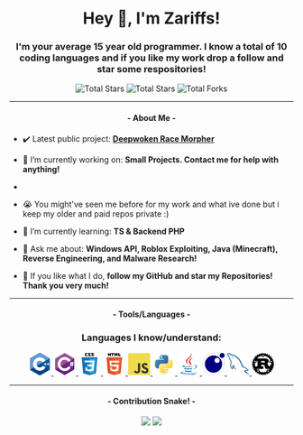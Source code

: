 <h1 align="center">Hey 👋, I'm Zariffs!</h1>
<h3 align="center">I'm your average 15 year old programmer. I know a total of 10 coding languages and if you like my work drop a follow and star some respositories!</h3>

<p align="center">
<img src="https://komarev.com/ghpvc/?username=AzurasDev&label=Total%20Views&color=b700bf&style=flat" alt="Total Stars" />
<img src="https://img.shields.io/badge/dynamic/json?&label=Total%20Stars&color=ff0000&style=flat&style=for-the-badge&query=%24.stars&url=https://api.github-star-counter.workers.dev/user/AzurasDev" alt="Total Stars" ></a>
<img src="https://img.shields.io/badge/dynamic/json?&label=Total%20Forks&color=ff7700&style=flat&style=for-the-badge&query=%24.forks&url=https://api.github-star-counter.workers.dev/user/AzurasDev" alt="Total Forks"></a> </p>

---

<h4 align="center">- About Me - </h4>

- ✔️ Latest public project: **[Deepwoken Race Morpher](https://github.com/AzurasDev/DeepwokenRaceMorpher)**

- 🔭 I’m currently working on: **Small Projects. Contact me for help with anything!**
- 
- 😭 You might've seen me before for my work and what ive done but i keep my older and paid repos private :)

- 🌱 I’m currently learning: **TS & Backend PHP**

- 💬 Ask me about: **Windows API, Roblox Exploiting, Java (Minecraft), Reverse Engineering, and Malware Research!**

- 🌟 If you like what I do, **follow my GitHub and star my Repositories! Thank you very much!**


---

<h4 align="center">- Tools/Languages -</h4>

<h3 align="center">Languages I know/understand:</h3>
<p align="center">
  <a href="https://www.w3schools.com/cpp/" target="_blank" rel="noreferrer">
    <img src="https://raw.githubusercontent.com/devicons/devicon/master/icons/cplusplus/cplusplus-original.svg" alt="cplusplus" width="40" height="40" />
  </a>
  <a href="https://www.w3schools.com/cs/" target="_blank" rel="noreferrer">
    <img src="https://raw.githubusercontent.com/devicons/devicon/master/icons/csharp/csharp-original.svg" alt="csharp" width="40" height="40" />
  </a>
  <a href="https://www.w3schools.com/css/" target="_blank" rel="noreferrer">
    <img src="https://raw.githubusercontent.com/devicons/devicon/master/icons/css3/css3-original-wordmark.svg" alt="css3" width="40" height="40" />
  </a>
  <a href="https://www.w3.org/html/" target="_blank" rel="noreferrer">
    <img src="https://raw.githubusercontent.com/devicons/devicon/master/icons/html5/html5-original-wordmark.svg" alt="html5" width="40" height="40" />
  </a>
  <a href="https://developer.mozilla.org/en-US/docs/Web/JavaScript" target="_blank" rel="noreferrer">
    <img src="https://raw.githubusercontent.com/devicons/devicon/master/icons/javascript/javascript-original.svg" alt="javascript" width="40" height="40" />
  </a>
  <a href="https://www.python.org" target="_blank" rel="noreferrer">
    <img src="https://raw.githubusercontent.com/devicons/devicon/master/icons/python/python-original.svg" alt="python" width="40" height="40" />
  </a>
    <a href="https://www.java.com" target="_blank" rel="noreferrer">
    <img src="https://raw.githubusercontent.com/devicons/devicon/master/icons/java/java-original.svg" alt="python" width="40" height="40" />
  </a>
    <a href="https://lua.org" target="_blank" rel="noreferrer">
    <img src="https://raw.githubusercontent.com/devicons/devicon/master/icons/lua/lua-original.svg" alt="python" width="40" height="40" />
  </a>
    <a href="https://www.mysql.com" target="_blank" rel="noreferrer">
    <img src="https://raw.githubusercontent.com/devicons/devicon/master/icons/mysql/mysql-original.svg" alt="python" width="40" height="40" />
  </a>
    <a href="https://www.rust-lang.org" target="_blank" rel="noreferrer">
    <img src="https://raw.githubusercontent.com/devicons/devicon/master/icons/rust/rust-plain.svg" alt="python" width="40" height="40" />
  </a>
</p>

---

<h4 align="center">- Contribution Snake! -</h4>

<p align="center">
    <img src="https://github.com/dekrypted/dekrypted/blob/output/github-contribution-grid-snake.svg#gh-light-mode-only">
    <img src="https://github.com/dekrypted/dekrypted/blob/output/github-contribution-grid-snake-dark.svg#gh-dark-mode-only">
</p>

